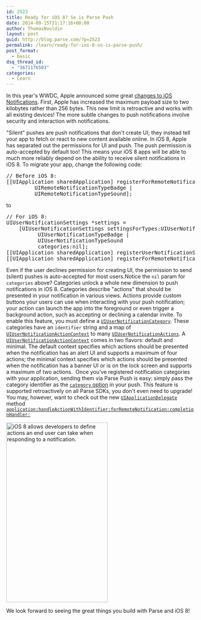 ```yaml
---
id: 2523
title: Ready for iOS 8? So is Parse Push
date: 2014-09-15T21:17:16+00:00
author: ThomasBouldin
layout: post
guid: http://blog.parse.com/?p=2523
permalink: /learn/ready-for-ios-8-so-is-parse-push/
post_format:
  - basic
dsq_thread_id:
  - "3671176503"
categories:
  - Learn
---
```

In this year's WWDC, Apple announced some great [changes to iOS Notifications](http://devstreaming.apple.com/videos/wwdc/2014/713xx1il4h4ur9c/713/713_whats_new_in_ios_notifications.pdf?dl=1). First, Apple has increased the maximum payload size to two kilobytes rather than 256 bytes. This new limit is retroactive and works with all existing devices! The more subtle changes to push notifications involve security and interaction with notifications.

"Silent" pushes are push notifications that don't create UI; they instead tell your app to fetch or react to new content available online. In iOS 8, Apple has separated out the permissions for UI and push. The push permission is auto-accepted by default too! This means your iOS 8 apps will be able to much more reliably depend on the ability to receive silent notifications in iOS 8. To migrate your app, change the following code:

<pre class="EnlighterJSRAW" data-enlighter-language="csharp">// Before iOS 8:
[[UIApplication sharedApplication] registerForRemoteNotificationTypes:UIRemoteNotificationTypeAlert |
         UIRemoteNotificationTypeBadge |
         UIRemoteNotificationTypeSound];</pre>

to

<pre class="EnlighterJSRAW" data-enlighter-language="csharp">// For iOS 8:
UIUserNotificationSettings *settings =
    [UIUserNotificationSettings settingsForTypes:UIUserNotificationTypeAlert |
          UIUserNotificationTypeBadge |
          UIUserNotificationTypeSound
          categories:nil];
[[UIApplication sharedApplication] registerUserNotificationSettings:settings];
[[UIApplication sharedApplication] registerForRemoteNotifications];</pre>

Even if the user declines permission for creating UI, the permission to send (silent) pushes is auto-accepted for most users.Notice the `nil` param for `categories` above? Categories unlock a whole new dimension to push notifications in iOS 8. Categories describe "actions" that should be presented in your notification in various views. Actions provide custom buttons your users can use when interacting with your push notification; your action can launch the app into the foreground or even trigger a background action, such as accepting or declining a calendar invite. To enable this feature, you must define a [`UIUserNotificationCategory`](https://developer.apple.com/library/prerelease/ios/documentation/UIKit/Reference/UIUserNotificationCategory_class/index.html#//apple_ref/occ/cl/UIUserNotificationCategory). These categories have an `identifier` string and a map of [`UIUserNotificationActionContext`](https://developer.apple.com/library/prerelease/ios/documentation/UIKit/Reference/UIUserNotificationCategory_class/index.html#//apple_ref/doc/c_ref/UIUserNotificationActionContext) to many [`UIUserNotificationActions`](https://developer.apple.com/library/prerelease/ios/documentation/UIKit/Reference/UIUserNotificationAction_class/index.html). A [`UIUserNotificationActionContext`](https://developer.apple.com/library/prerelease/ios/documentation/UIKit/Reference/UIUserNotificationCategory_class/index.html#//apple_ref/doc/c_ref/UIUserNotificationActionContext) comes in two flavors: default and minimal. The default context specifies which actions should be presented when the notification has an alert UI and supports a maximum of four actions; the minimal context specifies which actions should be presented when the notification has a banner UI or is on the lock screen and supports a maximum of two actions.  Once you've registered notification categories with your application, sending them via Parse Push is easy: simply pass the category identifier as the [`category` option](https://parse.com/docs/push_guide#options/iOS) in your push. This feature is supported retroactively on all Parse SDKs, you don't even need to upgrade! You may, however, want to check out the new [`UIApplicationDelegate`](https://developer.apple.com/library/prerelease/ios/documentation/UIKit/Reference/UIApplicationDelegate_Protocol/) method [`application:handleActionWithIdentifier:forRemoteNotification:completionHandler:`](https://developer.apple.com/library/prerelease/ios/documentation/UIKit/Reference/UIApplicationDelegate_Protocol/#//apple_ref/occ/intfm/UIApplicationDelegate/application:handleActionWithIdentifier:forRemoteNotification:completionHandler:)

<img class="size-full wp-image-2524 aligncenter" src="{{ site.url }}/assets/wp-content/uploads/2014/09/upload.png" alt="iOS 8 allows developers to define actions an end user can take when responding to a notification." width="271" height="480" />

We look forward to seeing the great things you build with Parse and iOS 8!